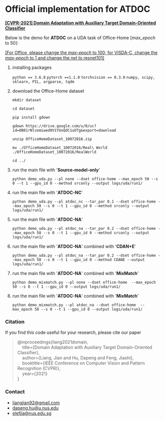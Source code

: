 # Official implementation for **ATDOC**

[**[CVPR-2021] Domain Adaptation with Auxiliary Target Domain-Oriented Classifier**](https://arxiv.org/pdf/2007.04171.pdf)

Below is the demo for **ATDOC** on a UDA task of Office-Home [*max_epoch* to 50]:

<u>[For Office, please change the *max-epoch* to 100; for VISDA-C, change the *max-epoch* to 1 and change the *net* to resnet101]</u>


1. installing packages

   `python == 3.6.8`
   `pytorch ==1.1.0`
   `torchvision == 0.3.0`
   `numpy, scipy, sklearn, PIL, argparse, tqdm`
   
2. download the Office-Home dataset

   `mkdir dataset`

   `cd dataset`

   `pip install gdown`

   `gdown https://drive.google.com/u/0/uc?id=0B81rNlvomiwed0V1YUxQdC1uOTg&export=download`

   `unzip OfficeHomeDataset_10072016.zip`

   `mv ./OfficeHomeDataset_10072016/Real\ World ./OfficeHomeDataset_10072016/RealWorld`

   `cd ../`

3. run the main file with '**Source-model-only**'

   `python demo_uda.py --pl none --dset office-home --max_epoch 50 --s 0 --t 1 --gpu_id 0 --method srconly --output logs/uda/run1/`

4. run the main file with '**ATDOC-NC**'

   `python demo_uda.py --pl atdoc_nc --tar_par 0.1 --dset office-home --max_epoch 50 --s 0 --t 1 --gpu_id 0 --method srconly --output logs/uda/run1/`

5. run the main file with '**ATDOC-NA**'

   `python demo_uda.py --pl atdoc_na --tar_par 0.2 --dset office-home --max_epoch 50 --s 0 --t 1 --gpu_id 0 --method srconly --output logs/uda/run1/`

6. run the main file with '**ATDOC-NA**' combined with '**CDAN+E**'

   `python demo_uda.py --pl atdoc_na --tar_par 0.2 --dset office-home --max_epoch 50 --s 0 --t 1 --gpu_id 0 --method CDANE --output logs/uda/run1/`

7. run the main file with '**ATDOC-NA**' combined with '**MixMatch**'

   `python demo_mixmatch.py --pl none --dset office-home  --max_epoch 50 --s 0 --t 1 --gpu_id 0 --output logs/uda/run1/`

8. run the main file with '**ATDOC-NA**' combined with '**MixMatch**'

   `python demo_mixmatch.py --pl atdoc_na --dset office-home  --max_epoch 50 --s 0 --t 1 --gpu_id 0 --output logs/uda/run1/`




### Citation

If you find this code useful for your research, please cite our paper

> @inproceedings{liang2021domain,  
>  &nbsp; &nbsp;  title={Domain Adaptation with Auxiliary Target Domain-Oriented Classifier},  
>  &nbsp; &nbsp;  author={Liang, Jian and Hu, Dapeng and Feng, Jiashi},  
>  &nbsp; &nbsp;  booktitle={IEEE Conference on Computer Vision and Pattern Recognition (CVPR)},  
>  &nbsp; &nbsp;  year={2021}  
> }
> 
### Contact

- [liangjian92@gmail.com](mailto:liangjian92@gmail.com)
- [dapeng.hu@u.nus.edu](mailto:dapeng.hu@u.nus.edu)
- [elefjia@nus.edu.sg](mailto:elefjia@nus.edu.sg)
